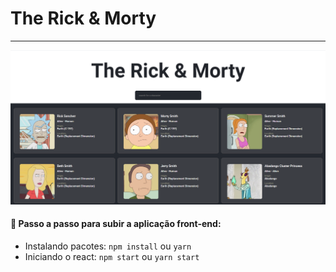# The Rick & Morty

<hr/>

<p align="center"> 
    <img src="./public/rick.png"/>
</p>

#### :tada: Passo a passo para subir a aplicação front-end:

- Instalando pacotes: `npm install` ou `yarn`
- Iniciando o react: `npm start` ou `yarn start`
